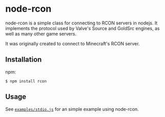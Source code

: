 # node-rcon

  node-rcon is a simple class for connecting to RCON servers in nodejs. It implements the protocol used by Valve's Source and GoldSrc engines, as well as many other game servers.

  It was originally created to connect to Minecraft's RCON server.

## Installation

npm:

    $ npm install rcon

## Usage

  See [`examples/stdio.js`](https://github.com/pushrax/node-rcon/blob/master/examples/stdio.js) for an simple example using node-rcon.

